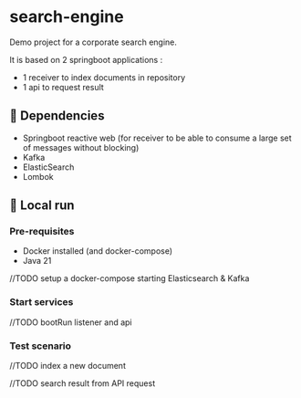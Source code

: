 # search-engine

Demo project for a corporate search engine.

It is based on 2 springboot applications :
- 1 receiver to index documents in repository
- 1 api to request result

## 🧱 Dependencies

- Springboot reactive web (for receiver to be able to consume a large set of messages without blocking) 
- Kafka
- ElasticSearch
- Lombok

## 🚀 Local run

### Pre-requisites

- Docker installed (and docker-compose)
- Java 21

//TODO setup a docker-compose starting Elasticsearch & Kafka

### Start services

//TODO bootRun listener and api

### Test scenario

//TODO index a new document

//TODO search result from API request

